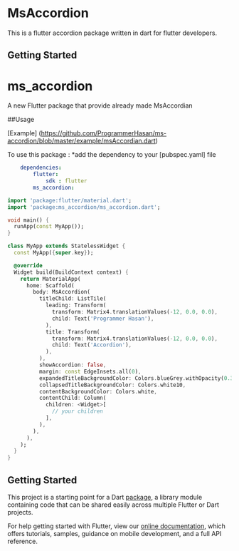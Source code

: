 # MsAccordion

This is a flutter accordion package written in dart for flutter developers.

## Getting Started

# ms_accordion

A new Flutter package that provide already made MsAccordian

##Usage

[Example] (https://github.com/ProgrammerHasan/ms-accordion/blob/master/example/msAccordian.dart)

To use this package :
*add the dependency to your [pubspec.yaml] file

```yaml
    dependencies:
        flutter:
            sdk : flutter
        ms_accordion:
```

```dart
import 'package:flutter/material.dart';
import 'package:ms_accordion/ms_accordion.dart';

void main() {
  runApp(const MyApp());
}

class MyApp extends StatelessWidget {
  const MyApp({super.key});

  @override
  Widget build(BuildContext context) {
    return MaterialApp(
      home: Scaffold(
        body: MsAccordion(
          titleChild: ListTile(
            leading: Transform(
              transform: Matrix4.translationValues(-12, 0.0, 0.0),
              child: Text('Programmer Hasan'),
            ),
            title: Transform(
              transform: Matrix4.translationValues(-12, 0.0, 0.0),
              child: Text('Accordion'),
            ),
          ),
          showAccordion: false,
          margin: const EdgeInsets.all(0),
          expandedTitleBackgroundColor: Colors.blueGrey.withOpacity(0.3),
          collapsedTitleBackgroundColor: Colors.white10,
          contentBackgroundColor: Colors.white,
          contentChild: Column(
            children: <Widget>[
              // your children
            ],
          ),
        ),
      ),
    );
  }
}

```


## Getting Started

This project is a starting point for a Dart
[package](https://flutter.dev/developing-packages/),
a library module containing code that can be shared easily across
multiple Flutter or Dart projects.

For help getting started with Flutter, view our 
[online documentation](https://flutter.dev/docs), which offers tutorials, 
samples, guidance on mobile development, and a full API reference.

